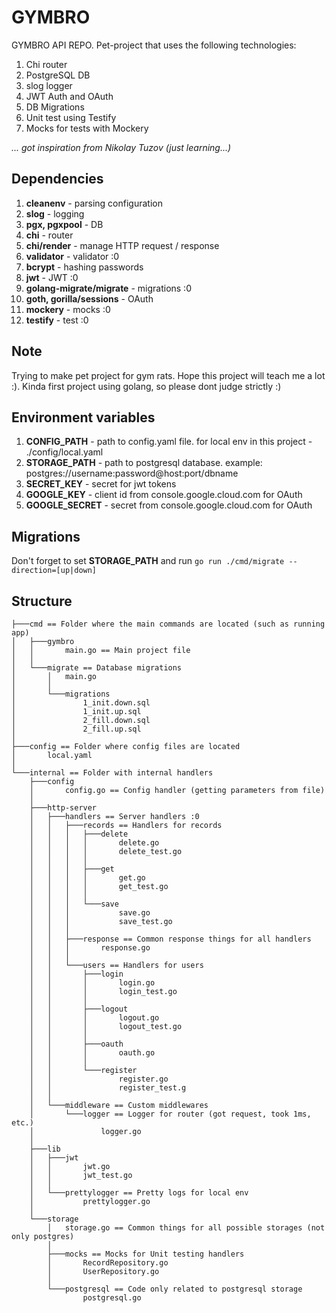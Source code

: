 # GYMBRO

GYMBRO API REPO. Pet-project that uses the following technologies:

1) Chi router
2) PostgreSQL DB
3) slog logger
4) JWT Auth and OAuth
5) DB Migrations
6) Unit test using Testify
7) Mocks for tests with Mockery

*... got inspiration from Nikolay Tuzov (just learning...)*

## Dependencies

1) **cleanenv** - parsing configuration
2) **slog** - logging
3) **pgx, pgxpool** - DB
4) **chi** - router
5) **chi/render** - manage HTTP request / response
6) **validator** - validator :0
7) **bcrypt** - hashing passwords
8) **jwt** - JWT :0
9) **golang-migrate/migrate** - migrations :0
10) **goth, gorilla/sessions** - OAuth
11) **mockery** - mocks :0
12) **testify** - test :0

## Note

Trying to make pet project for gym rats. Hope this project will teach me a lot :). Kinda first project using golang, so
please dont judge strictly :)

## Environment variables

1) **CONFIG_PATH** - path to config.yaml file. for local env in this project - ./config/local.yaml
2) **STORAGE_PATH** - path to postgresql database. example: postgres://username:password@host:port/dbname
3) **SECRET_KEY** - secret for jwt tokens
4) **GOOGLE_KEY** - client id from console.google.cloud.com for OAuth
5) **GOOGLE_SECRET** - secret from console.google.cloud.com for OAuth

## Migrations

Don't forget to set **STORAGE_PATH** and run `go run ./cmd/migrate --direction=[up|down]`

## Structure

```
├───cmd == Folder where the main commands are located (such as running app)
│   ├───gymbro
│   │       main.go == Main project file
│   │
│   └───migrate == Database migrations
│       │   main.go
│       │
│       └───migrations
│               1_init.down.sql
│               1_init.up.sql
│               2_fill.down.sql
│               2_fill.up.sql
│
├───config == Folder where config files are located
│       local.yaml
│
└───internal == Folder with internal handlers 
    ├───config
    │       config.go == Config handler (getting parameters from file)
    │
    ├───http-server
    │   ├───handlers == Server handlers :0
    │   │   ├───records == Handlers for records
    │   │   │   ├───delete
    │   │   │   │       delete.go
    │   │   │   │       delete_test.go
    │   │   │   │
    │   │   │   ├───get
    │   │   │   │       get.go
    │   │   │   │       get_test.go
    │   │   │   │
    │   │   │   └───save
    │   │   │           save.go
    │   │   │           save_test.go
    │   │   │
    │   │   ├───response == Common response things for all handlers
    │   │   │       response.go
    │   │   │
    │   │   └───users == Handlers for users
    │   │       ├───login
    │   │       │       login.go
    │   │       │       login_test.go
    │   │       │
    │   │       ├───logout
    │   │       │       logout.go
    │   │       │       logout_test.go
    │   │       │
    │   │       ├───oauth
    │   │       │       oauth.go
    │   │       │
    │   │       └───register
    │   │               register.go
    │   │               register_test.g
    │   │
    │   └───middleware == Custom middlewares
    │       └───logger == Logger for router (got request, took 1ms, etc.)
    │               logger.go
    │
    ├───lib
    │   ├───jwt
    │   │       jwt.go
    │   │       jwt_test.go
    │   │
    │   └───prettylogger == Pretty logs for local env
    │           prettylogger.go
    │
    └───storage
        │   storage.go == Common things for all possible storages (not only postgres)
        │
        ├───mocks == Mocks for Unit testing handlers
        │       RecordRepository.go
        │       UserRepository.go
        │
        └───postgresql == Code only related to postgresql storage
                postgresql.go

```
